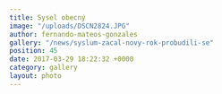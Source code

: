 ```yaml
---
title: Sysel obecný
image: "/uploads/DSCN2824.JPG"
author: fernando-mateos-gonzales
gallery: "/news/syslum-zacal-novy-rok-probudili-se"
position: 45
date: 2017-03-29 18:22:32 +0000
category: gallery
layout: photo
---
```

